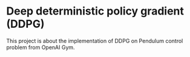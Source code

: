 # Deep deterministic policy gradient (DDPG)
This project is about the implementation of DDPG on Pendulum control problem from OpenAI Gym.
